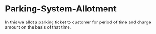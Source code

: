# Parking-System-Allotment
In this we allot a parking ticket to customer for period of time and charge amount on the basis of that time. 

